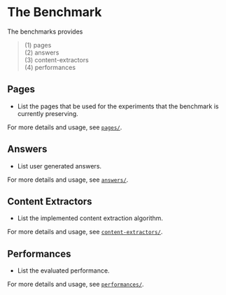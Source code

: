 # The Benchmark

The benchmarks provides 

> (1) pages  
> (2) answers  
> (3) content-extractors   
> (4) performances

## Pages
+ List the pages that be used for the experiments that the benchmark is currently preserving.

For more details and usage, see [`pages/`](pages).

## Answers
+ List user generated answers.

For more details and usage, see [`answers/`](answers).

## Content Extractors
+ List the implemented content extraction algorithm.

For more details and usage, see [`content-extractors/`](content-extractors).

## Performances
+ List the evaluated performance.

For more details and usage, see [`performances/`](performances).
